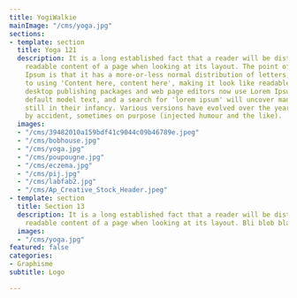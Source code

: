 ```yaml
---
title: YogiWalkie
mainImage: "/cms/yoga.jpg"
sections:
- template: section
  title: Yoga 121
  description: It is a long established fact that a reader will be distracted by the
    readable content of a page when looking at its layout. The point of using Lorem
    Ipsum is that it has a more-or-less normal distribution of letters, as opposed
    to using 'Content here, content here', making it look like readable English. Many
    desktop publishing packages and web page editors now use Lorem Ipsum as their
    default model text, and a search for 'lorem ipsum' will uncover many web sites
    still in their infancy. Various versions have evolved over the years, sometimes
    by accident, sometimes on purpose (injected humour and the like).
  images:
  - "/cms/39482010a159bdf41c9044c09b46789e.jpeg"
  - "/cms/bobhouse.jpg"
  - "/cms/yoga.jpg"
  - "/cms/poupougne.jpg"
  - "/cms/eczema.jpg"
  - "/cms/pij.jpg"
  - "/cms/labfab2.jpg"
  - "/cms/Ap_Creative_Stock_Header.jpeg"
- template: section
  title: Section 13
  description: It is a long established fact that a reader will be distracted by the
    readable content of a page when looking at its layout. Bli blob bla
  images:
  - "/cms/yoga.jpg"
featured: false
categories:
- Graphisme
subtitle: Logo

---
```

